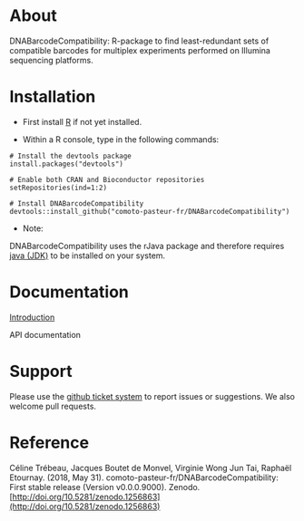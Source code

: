 

About
=================

DNABarcodeCompatibility: R-package to find least-redundant sets of compatible barcodes for multiplex experiments performed on Illumina sequencing platforms.



Installation 
================

* First install [R](https://www.r-project.org/) if not yet installed.

* Within a R console, type in the following commands:
    
```
# Install the devtools package
install.packages("devtools")

# Enable both CRAN and Bioconductor repositories
setRepositories(ind=1:2)

# Install DNABarcodeCompatibility
devtools::install_github("comoto-pasteur-fr/DNABarcodeCompatibility")
```
* Note:

DNABarcodeCompatibility uses the rJava package and therefore requires [java (JDK)](http://www.oracle.com/technetwork/java/javase/downloads/jdk8-downloads-2133151.html) to be installed on your system.

Documentation
================

[Introduction](https://comoto-pasteur-fr.github.io/DNABarcodeCompatibility/)

API documentation [](https://comoto-pasteur-fr.github.io/DNABarcodeCompatibility/DNABarcodeCompatibility-manual.pdf)

Support
=========

Please use the [github ticket system](https://github.com/comoto-pasteur-fr/DNABarcodeCompatibility/issues) to report issues or suggestions. 
We also welcome pull requests.



Reference
==========

Céline Trébeau, Jacques Boutet de Monvel, Virginie Wong Jun Tai, Raphaël Etournay. (2018, May 31). comoto-pasteur-fr/DNABarcodeCompatibility: First stable release (Version v0.0.0.9000). Zenodo. [http://doi.org/10.5281/zenodo.1256863](http://doi.org/10.5281/zenodo.1256863)




